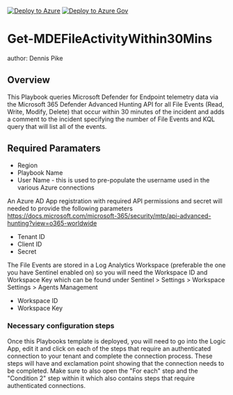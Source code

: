 [![Deploy to Azure](https://aka.ms/deploytoazurebutton)](https://portal.azure.com/#create/Microsoft.Template/uri/https%3A%2F%2Fraw.githubusercontent.com%2FAzure%2FAzure-Sentinel%2Fmaster%2FPlaybooks%2FGet-MDEFileActivityWithin30Mins%2Fazuredeploy.json)
[![Deploy to Azure Gov](https://aka.ms/deploytoazuregovbutton)](https://portal.azure.us/#create/Microsoft.Template/uri/https%3A%2F%2Fraw.githubusercontent.com%2FAzure%2FAzure-Sentinel%2Fmaster%2FPlaybooks%2FGet-MDEFileActivityWithin30Mins%2Fazuredeploy.json)

# Get-MDEFileActivityWithin30Mins
author: Dennis Pike

## Overview
This Playbook queries Microsoft Defender for Endpoint telemetry data via the Microsoft 365 Defender Advanced Hunting API for all File Events (Read, Write, Modify, Delete) that occur within 30 minutes of the incident and adds a comment to the incident specifying the number of File Events and KQL query that will list all of the events.

## Required Paramaters
- Region<br />
- Playbook Name<br />
- User Name - this is used to pre-populate the username used in the various Azure connections <br />

An Azure AD App registration with required API permissions and secret will needed to provide the following parameters
https://docs.microsoft.com/microsoft-365/security/mtp/api-advanced-hunting?view=o365-worldwide<br />

- Tenant ID<br />
- Client ID<br />
- Secret<br />

The File Events are stored in a Log Analytics Workspace (preferable the one you have Sentinel enabled on) so you will need the Workspace ID and Workspace Key which can be found under Sentinel > Settings > Workspace Settings > Agents Management

- Workspace ID<br />
- Workspace Key<br />

### Necessary configuration steps

Once this Playbooks template is deployed, you will need to go into the Logic App, edit it and click on each of the steps that require an authenticated connection to your tenant and complete the connection process.  These steps will have and exclamation point showing that the connection needs to be completed.  Make sure to also open the "For each" step and the "Condition 2" step within it which also contains steps that require authenticated connections.
